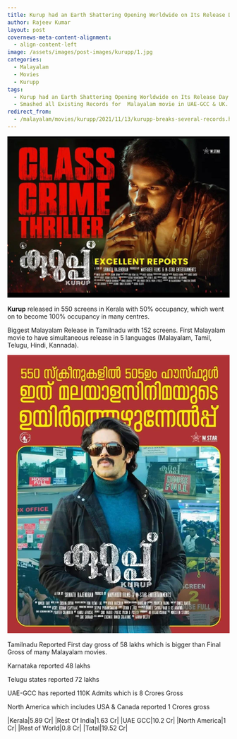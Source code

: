 ```yaml
---
title: Kurup had an Earth Shattering Opening Worldwide on Its Release Day
author: Rajeev Kumar
layout: post
covernews-meta-content-alignment:
  - align-content-left
image: /assets/images/post-images/kurupp/1.jpg
categories:
  - Malayalam
  - Movies
  - Kurupp
tags:
  - Kurup had an Earth Shattering Opening Worldwide on Its Release Day
  - Smashed all Existing Records for  Malayalam movie in UAE-GCC & UK.
redirect_from:
  - /malayalam/movies/kurupp/2021/11/13/kurupp-breaks-several-records.html
---
```


![Kurupp featured image](/assets/images/post-images/kurupp/1.jpg)

**Kurup** released in 550 screens in Kerala with 50% occupancy, which went on to become 100% occupancy in many centres. 

Biggest Malayalam Release in Tamilnadu with 152 screens. First Malayalam movie to have simultaneous release in 5 languages (Malayalam, Tamil, Telugu, Hindi, Kannada).

![Kurupp poster 1](/assets/images/post-images/kurupp/2.jpeg)

Tamilnadu Reported First day gross of 58 lakhs which is bigger than Final Gross of many Malayalam movies.

Karnataka reported 48 lakhs

Telugu states reported 72 lakhs

UAE-GCC has reported 110K Admits which is 8 Crores Gross

North America which includes USA & Canada reported 1 Crores gross

|Kerala|5.89 Cr|
|Rest Of India|1.63 Cr|
|UAE GCC|10.2 Cr|
|North America|1 Cr|
|Rest of World|0.8 Cr|
|Total|19.52 Cr|
